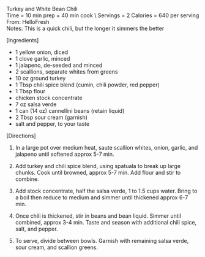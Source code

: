 Turkey and White Bean Chili \
Time = 10 min prep + 40 min cook \ 
Servings = 2
Calories = 640 per serving  \
From: HelloFresh \
Notes: This is a quick chili, but the longer it simmers the better

[Ingredients]
- 1 yellow onion, diced
- 1 clove garlic, minced
- 1 jalapeno, de-seeded and minced
- 2 scallions, separate whites from greens
- 10 oz ground turkey
- 1 Tbsp chili spice blend (cumin, chili powder, red pepper)
- 1 Tbsp flour
- chicken stock concentrate
- 7 oz salsa verde
- 1 can (14 oz) cannellini beans (retain liquid)
- 2 Tbsp sour cream (garnish)
- salt and pepper, to your taste


[Directions]

1. In a large pot over medium heat, saute scallion whites, onion, garlic, and jalapeno until softened approx 5-7 min. 

2. Add turkey and chili spice blend, using spatuala to break up large chunks. Cook until browned, approx 5-7 min. Add flour and stir to combine. 

3. Add stock concentrate, half the salsa verde, 1 to 1.5 cups water. Bring to a boil then reduce to medium and simmer until thickened approx 6-7 min. 

4. Once chili is thickened, stir in beans and bean liquid. Simmer until combined, approx 3-4 min. Taste and season with additional chili spice, salt, and pepper. 

5. To serve, divide between bowls. Garnish with remaining salsa verde, sour cream, and scallion greens. 